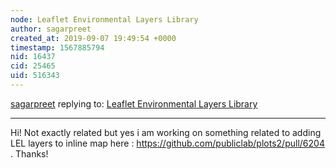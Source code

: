 ```yaml
---
node: Leaflet Environmental Layers Library
author: sagarpreet
created_at: 2019-09-07 19:49:54 +0000
timestamp: 1567885794
nid: 16437
cid: 25465
uid: 516343
---
```




[sagarpreet](../profile/sagarpreet) replying to: [Leaflet Environmental Layers Library](../notes/sagarpreet/06-06-2018/leaflet-environmental-layer-library)

----
Hi! 
Not exactly related but yes i am working on something related to adding LEL layers to inline map here : https://github.com/publiclab/plots2/pull/6204 . Thanks!